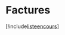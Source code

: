 # Factures

[!include[listeencours](factures.listeencours.autogen.md)]























































